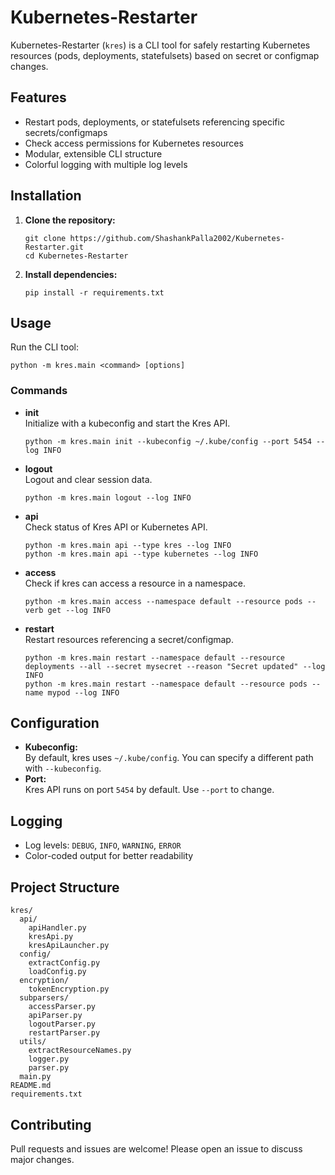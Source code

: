 # Kubernetes-Restarter

Kubernetes-Restarter (`kres`) is a CLI tool for safely restarting Kubernetes resources (pods, deployments, statefulsets) based on secret or configmap changes.

## Features

- Restart pods, deployments, or statefulsets referencing specific secrets/configmaps
- Check access permissions for Kubernetes resources
- Modular, extensible CLI structure
- Colorful logging with multiple log levels

## Installation

1. **Clone the repository:**
   ```
   git clone https://github.com/ShashankPalla2002/Kubernetes-Restarter.git
   cd Kubernetes-Restarter
   ```

2. **Install dependencies:**
   ```
   pip install -r requirements.txt
   ```

## Usage

Run the CLI tool:
```
python -m kres.main <command> [options]
```

### Commands

- **init**  
  Initialize with a kubeconfig and start the Kres API.
  ```
  python -m kres.main init --kubeconfig ~/.kube/config --port 5454 --log INFO
  ```

- **logout**  
  Logout and clear session data.
  ```
  python -m kres.main logout --log INFO
  ```

- **api**  
  Check status of Kres API or Kubernetes API.
  ```
  python -m kres.main api --type kres --log INFO
  python -m kres.main api --type kubernetes --log INFO
  ```

- **access**  
  Check if kres can access a resource in a namespace.
  ```
  python -m kres.main access --namespace default --resource pods --verb get --log INFO
  ```

- **restart**  
  Restart resources referencing a secret/configmap.
  ```
  python -m kres.main restart --namespace default --resource deployments --all --secret mysecret --reason "Secret updated" --log INFO
  python -m kres.main restart --namespace default --resource pods --name mypod --log INFO
  ```

## Configuration

- **Kubeconfig:**  
  By default, kres uses `~/.kube/config`. You can specify a different path with `--kubeconfig`.
- **Port:**  
  Kres API runs on port `5454` by default. Use `--port` to change.

## Logging

- Log levels: `DEBUG`, `INFO`, `WARNING`, `ERROR`
- Color-coded output for better readability

## Project Structure

```
kres/
  api/
    apiHandler.py
    kresApi.py
    kresApiLauncher.py
  config/
    extractConfig.py
    loadConfig.py
  encryption/
    tokenEncryption.py
  subparsers/
    accessParser.py
    apiParser.py
    logoutParser.py
    restartParser.py
  utils/
    extractResourceNames.py
    logger.py
    parser.py
  main.py
README.md
requirements.txt
```

## Contributing

Pull requests and issues are welcome! Please open an issue to discuss major changes.